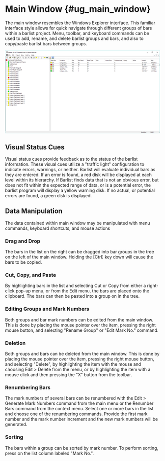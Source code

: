 Main Window {#ug_main_window}
============
The main window resembles the Windows Explorer interface. This familiar interface style allows for quick navigate through different groups of bars within a barlist project. Menu, toolbar, and keyboard commands can be used to add, rename, and delete barlist groups and bars, and also to copy/paste barlist bars between groups.

![](MainWindow.png)

Visual Status Cues
------------------
Visual status cues provide feedback as to the status of the barlist information. These visual cues utilize a "traffic light" configuration to indicate errors, warnings, or neither.  Barlist will evaluate individual bars as they are entered.  If an error is found, a red disk will be displayed at each level within its hierarchy.  If Barlist finds data that is not an obvious error, but does not fit within the expected range of data, or is a potential error, the barlist program will display a yellow warning disk. If no actual, or potential errors are found, a green disk is displayed.


Data Manipulation
-----------------
The data contained within main window may be manipulated with menu commands, keyboard shortcuts, and mouse actions

### Drag and Drop
The bars in the list on the right can be dragged into bar groups in the tree on the left of the main window. Holding the [Ctrl] key down will cause the bars to be copied. 
 

### Cut, Copy, and Paste
By highlighting bars in the list and selecting Cut or Copy from either a right-click pop-up menu, or from the Edit menu, the bars are placed onto the clipboard. The bars can then be pasted into a group on in the tree.
 

### Editing Groups and Mark Numbers
Both groups and bar mark numbers can be edited from the main window. This is done by placing the mouse pointer over the item, pressing the right mouse button, and selecting "Rename Group" or "Edit Mark No." command. 
 

### Deletion
Both groups and bars can be deleted from the main window.  This is done by placing the mouse pointer over the item, pressing the right mouse button, and selecting "Delete", by highlighting the item with the mouse and choosing Edit > Delete from the menu, or by highlighting the item with a mouse click and then pressing the "X" button from the toolbar.
 

### Renumbering Bars
The mark numbers of several bars can be renumbered with the Edit > Generate Mark Numbers command from the main menu or the Renumber Bars command from the context menu. Select one or more bars in the list and choose one of the renumbering commands. Provide the first mark number and the mark number increment and the new mark numbers will be generated.
 

### Sorting
The bars within a group can be sorted by mark number. To perform sorting, press on the list column labeled "Mark No.".
  